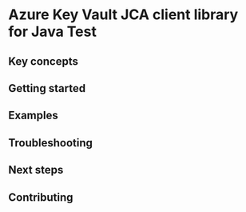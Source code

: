 # Azure Key Vault JCA client library for Java Test

## Key concepts
## Getting started
## Examples
## Troubleshooting
## Next steps
## Contributing